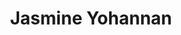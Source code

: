 ---
id: jasmine-yohannan
title: Jasmine Yohannan
image: Jasmine Yohannan.png
fellow_year: 2022
project: ["na"]
agency: ["na"]
hometown: Gotham
region: east
bio_short: Lorem ipsum dolor sit amet, consectetur adipiscing elit, sed do eiusmod tempor incididunt ut labore et dolore magna aliqua. Ut enim ad minim veniam, quis nostrud exercitation ullamco laboris nisi ut aliquip ex ea commodo consequat. 
tags: ['east', '2022']
skills: []
---